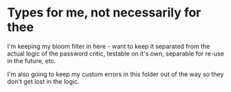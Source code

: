 # Types for me, not necessarily for thee

I'm keeping my bloom filter in here - want to keep it separated from the actual logic of the password critic, testable on it's own, separable for re-use in the future, etc.

I'm also going to keep my custom errors in this folder out of the way so they don't get lost in the logic.